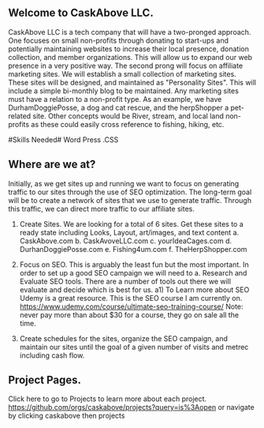 
## Welcome to CaskAbove LLC.
CaskAbove LLC is a tech company that will have a two-pronged approach. One focuses on small non-profits through donating to start-ups and potentially maintaining websites to increase their local presence, donation collection, and member organizations. This will allow us to expand our web presence in a very positive way. The second prong will focus on affiliate marketing sites. We will establish a small collection of marketing sites. These sites will be designed, and maintained as "Personality Sites". This will include a simple bi-monthly blog to be maintained. Any marketing sites must have a relation to a non-profit type. As an example, we have DurhamDoggiePosse, a dog and cat rescue, and the herpShopper a pet-related site. Other concepts would be River, stream, and local land non-profits as these could easily cross reference to fishing, hiking, etc.

#Skills Needed#
Word Press
.CSS

## Where are we at?
Initially, as we get sites up and running we want to focus on generating traffic to our sites through the use of SEO optimization.  The long-term goal will be to create a network of sites that we use to generate traffic. Through this traffic, we can direct more traffic to our affiliate sites.

1) Create Sites. We are looking for a total of 6 sites. Get these sites to a ready state including Looks, Layout, art/images, and text content
         a. CaskAbove.com
         b. CaskAvoveLLC.com
         c. yourIdeaCages.com
         d. DurhanDoggiePosse.com
         e. Fishing4um.com
         f. TheHerpShopper.com

2) Focus on SEO. This is arguably the least fun but the most important. In order to set up a good SEO campaign we will need to
   a. Research and Evaluate SEO tools. There are a number of tools out there we will evaluate and decide which is best for us.
     a1) To Learn more about SEO Udemy is a great resource.  This is the SEO course I am currently on. https://www.udemy.com/course/ultimate-seo-training-course/   Note: never pay more than about $30 for a course, they go on sale all the time.

3) Create schedules for the sites, organize the SEO campaign, and maintain our sites until the goal of a given number of visits and metrec including cash flow.

## Project Pages.

Click here to go to Projects to learn more about each project. https://github.com/orgs/caskabove/projects?query=is%3Aopen or navigate by clicking caskabove then projects

<!--

**Here are some ideas to get you started:**

🙋‍♀️ A short introduction - what is your organization all about?
We are a tech Company
🌈 Contribution guidelines - how can the community get involved?
👩‍💻 Useful resources - where can the community find your docs? Is there anything else the community should know?
🍿 Fun facts - what does your team eat for breakfast?
🧙 Remember, you can do mighty things with the power of [Markdown](https://docs.github.com/github/writing-on-github/getting-started-with-writing-and-formatting-on-github/basic-writing-and-formatting-syntax)
-->
